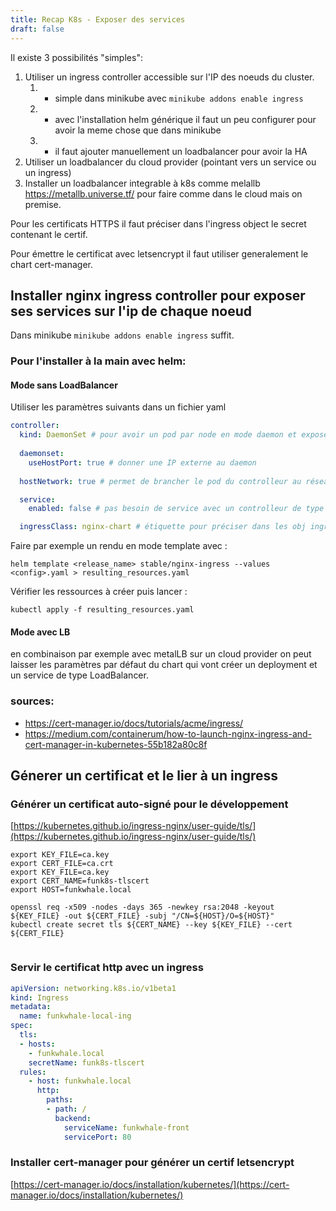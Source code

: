 ```yaml
---
title: Recap K8s - Exposer des services
draft: false
---
```



Il existe 3 possibilités "simples":

1. Utiliser un ingress controller accessible sur l'IP des noeuds du cluster.
   1. + simple dans minikube avec `minikube addons enable ingress`
   2. - avec l'installation helm générique il faut un peu configurer pour avoir la meme chose que dans minikube
   3. - il faut ajouter manuellement un loadbalancer pour avoir la HA
3. Utiliser un loadbalancer du cloud provider (pointant vers un service ou un ingress)   
2. Installer un loadbalancer integrable à k8s comme melallb https://metallb.universe.tf/ pour faire comme dans le cloud mais on premise.

Pour les certificats HTTPS il faut préciser dans l'ingress object le secret contenant le certif. 

Pour émettre le certificat avec letsencrypt il faut utiliser generalement le chart cert-manager.


Installer nginx ingress controller pour exposer ses services sur l'ip de chaque noeud
-------------------------------------------------------------------------------------

Dans minikube `minikube addons enable ingress` suffit.


### Pour l'installer à la main avec helm:


#### Mode sans LoadBalancer

Utiliser les paramètres suivants dans un fichier yaml

```yaml
controller:
  kind: DaemonSet # pour avoir un pod par node en mode daemon et exposer une IP externe par node
  
  daemonset:
    useHostPort: true # donner une IP externe au daemon
  
  hostNetwork: true # permet de brancher le pod du controlleur au réseau du noeud et avoir une ip externe

  service:
    enabled: false # pas besoin de service avec un controlleur de type DaemonSet qui a une ip externe

  ingressClass: nginx-chart # étiquette pour préciser dans les obj ingress quel controller utiliser. default nginx (=> conflit avec l'addon minikube)
```

Faire par exemple un rendu en mode template avec :

`helm template <release_name> stable/nginx-ingress --values <config>.yaml > resulting_resources.yaml`

Vérifier les ressources à créer puis lancer :

`kubectl apply -f resulting_resources.yaml`

#### Mode avec LB

en combinaison par exemple avec metalLB sur un cloud provider on peut laisser les paramètres par défaut du chart qui vont créer un deployment et un service de type LoadBalancer.

### sources: 

- https://cert-manager.io/docs/tutorials/acme/ingress/
- https://medium.com/containerum/how-to-launch-nginx-ingress-and-cert-manager-in-kubernetes-55b182a80c8f



Génerer un certificat et le lier à un ingress
---------------------------------------------------------

### Générer un certificat auto-signé pour le développement

[https://kubernetes.github.io/ingress-nginx/user-guide/tls/](https://kubernetes.github.io/ingress-nginx/user-guide/tls/)

```
export KEY_FILE=ca.key
export CERT_FILE=ca.crt
export KEY_FILE=ca.key
export CERT_NAME=funk8s-tlscert
export HOST=funkwhale.local

openssl req -x509 -nodes -days 365 -newkey rsa:2048 -keyout ${KEY_FILE} -out ${CERT_FILE} -subj "/CN=${HOST}/O=${HOST}"
kubectl create secret tls ${CERT_NAME} --key ${KEY_FILE} --cert ${CERT_FILE}
 
```

### Servir le certificat http avec un ingress

```yaml
apiVersion: networking.k8s.io/v1beta1
kind: Ingress
metadata:
  name: funkwhale-local-ing
spec:
  tls:
  - hosts:
    - funkwhale.local
    secretName: funk8s-tlscert
  rules:
    - host: funkwhale.local
      http:
        paths:
        - path: /
          backend:
            serviceName: funkwhale-front
            servicePort: 80
```


### Installer cert-manager pour générer un certif letsencrypt

[https://cert-manager.io/docs/installation/kubernetes/](https://cert-manager.io/docs/installation/kubernetes/)

